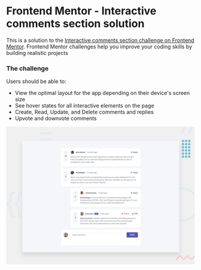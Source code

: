 # Frontend Mentor - Interactive comments section solution

This is a solution to the
[Interactive comments section challenge on Frontend Mentor](https://www.frontendmentor.io/challenges/interactive-comments-section-iG1RugEG9).
Frontend Mentor challenges help you improve your coding skills by building
realistic projects

### The challenge

Users should be able to:

- View the optimal layout for the app depending on their device's screen size
- See hover states for all interactive elements on the page
- Create, Read, Update, and Delete comments and replies
- Upvote and downvote comments

![preview](src/assets/preview.jpg)
